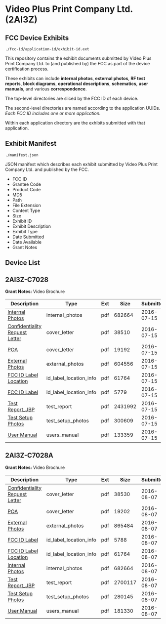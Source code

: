 # Video Plus Print Company Ltd. (2AI3Z)
## FCC Device Exhibits

```
./fcc-id/application-id/exhibit-id.ext
```

This repository contains the exhibit documents submitted by Video Plus Print Company Ltd. to (and published by) the FCC as part of the device certification process.

These exhibits can include **internal photos**, **external photos**, **RF test reports**, **block diagrams**, **operational descriptions**, **schematics**, **user manuals**, and various **correspondence**.

The top-level directories are sliced by the FCC ID of each device.

The second-level directories are named according to the application UUIDs. *Each FCC ID includes one or more application.*

Within each application directory are the exhibits submitted with that application. 

## Exhibit Manifest

```
./manifest.json
```

JSON manifest which describes each exhibit submitted by Video Plus Print Company Ltd. and published by the FCC.

- FCC ID
- Grantee Code
- Product Code
- MD5
- Path
- File Extension
- Content Type
- Size
- Exhibit ID
- Exhibit Description
- Exhibit Type
- Date Submitted
- Date Available
- Grant Notes

## Device List
## 2AI3Z-C7028
**Grant Notes:** Video Brochure

| Description | Type | Ext | Size | Submitted | Available |
| ----------- | ---- | --- | ---- | --------- | --------- |
| [Internal Photos](2AI3Z-C7028/4d47dddd21c7f2b633f453e78b8a8228/3064683.pdf) | internal_photos | pdf | 682664 | 2016-07-15 | 2016-07-15 |
| [Confidentiality Request Letter](2AI3Z-C7028/4d47dddd21c7f2b633f453e78b8a8228/3064681.pdf) | cover_letter | pdf | 38510 | 2016-07-15 | 2016-07-15 |
| [POA](2AI3Z-C7028/4d47dddd21c7f2b633f453e78b8a8228/3064689.pdf) | cover_letter | pdf | 19192 | 2016-07-15 | 2016-07-15 |
| [External Photos](2AI3Z-C7028/4d47dddd21c7f2b633f453e78b8a8228/3064682.pdf) | external_photos | pdf | 604556 | 2016-07-15 | 2016-07-15 |
| [FCC ID Label Location](2AI3Z-C7028/4d47dddd21c7f2b633f453e78b8a8228/3064684.pdf) | id_label_location_info | pdf | 61764 | 2016-07-15 | 2016-07-15 |
| [FCC ID Label](2AI3Z-C7028/4d47dddd21c7f2b633f453e78b8a8228/3064685.pdf) | id_label_location_info | pdf | 5779 | 2016-07-15 | 2016-07-15 |
| [Test Report_JBP](2AI3Z-C7028/4d47dddd21c7f2b633f453e78b8a8228/3064686.pdf) | test_report | pdf | 2431992 | 2016-07-15 | 2016-07-15 |
| [Test Setup Photos](2AI3Z-C7028/4d47dddd21c7f2b633f453e78b8a8228/3064687.pdf) | test_setup_photos | pdf | 300609 | 2016-07-15 | 2016-07-15 |
| [User Manual](2AI3Z-C7028/4d47dddd21c7f2b633f453e78b8a8228/3064688.pdf) | users_manual | pdf | 133359 | 2016-07-15 | 2016-07-15 |
## 2AI3Z-C7028A
**Grant Notes:** Video Brochure

| Description | Type | Ext | Size | Submitted | Available |
| ----------- | ---- | --- | ---- | --------- | --------- |
| [Confidentiality Request Letter](2AI3Z-C7028A/fd96c0f91d7566237a53db0f1e3ed430/3090349.pdf) | cover_letter | pdf | 38530 | 2016-08-07 | 2016-08-07 |
| [POA](2AI3Z-C7028A/fd96c0f91d7566237a53db0f1e3ed430/3090350.pdf) | cover_letter | pdf | 19202 | 2016-08-07 | 2016-08-07 |
| [External Photos](2AI3Z-C7028A/fd96c0f91d7566237a53db0f1e3ed430/3090351.pdf) | external_photos | pdf | 865484 | 2016-08-07 | 2016-08-07 |
| [FCC ID Label](2AI3Z-C7028A/fd96c0f91d7566237a53db0f1e3ed430/3090353.pdf) | id_label_location_info | pdf | 5788 | 2016-08-07 | 2016-08-07 |
| [FCC ID Label Location](2AI3Z-C7028A/fd96c0f91d7566237a53db0f1e3ed430/3090354.pdf) | id_label_location_info | pdf | 61764 | 2016-08-07 | 2016-08-07 |
| [Internal Photos](2AI3Z-C7028A/fd96c0f91d7566237a53db0f1e3ed430/3090352.pdf) | internal_photos | pdf | 682664 | 2016-08-07 | 2016-08-07 |
| [Test Report_JBP](2AI3Z-C7028A/fd96c0f91d7566237a53db0f1e3ed430/3090356.pdf) | test_report | pdf | 2700117 | 2016-08-07 | 2016-08-07 |
| [Test Setup Photos](2AI3Z-C7028A/fd96c0f91d7566237a53db0f1e3ed430/3090355.pdf) | test_setup_photos | pdf | 280145 | 2016-08-07 | 2016-08-07 |
| [User Manual](2AI3Z-C7028A/fd96c0f91d7566237a53db0f1e3ed430/3090357.pdf) | users_manual | pdf | 181330 | 2016-08-07 | 2016-08-07 |
